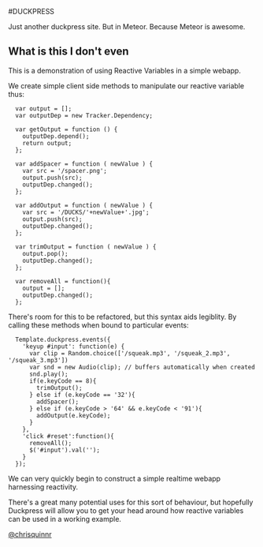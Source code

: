 #DUCKPRESS

Just another duckpress site. But in Meteor. Because Meteor is awesome.

## What is this I don't even

This is a demonstration of using Reactive Variables in a simple webapp. 

We create simple client side methods to manipulate our reactive variable thus: 

```
  var output = [];
  var outputDep = new Tracker.Dependency;

  var getOutput = function () {
    outputDep.depend();
    return output;
  };

  var addSpacer = function ( newValue ) {
    var src = '/spacer.png';
    output.push(src);
    outputDep.changed();
  };

  var addOutput = function ( newValue ) {
    var src = '/DUCKS/'+newValue+'.jpg';
    output.push(src);
    outputDep.changed();
  };

  var trimOutput = function ( newValue ) {
    output.pop();
    outputDep.changed();
  };

  var removeAll = function(){
    output = [];
    outputDep.changed();
  };
```

There's room for this to be refactored, but this syntax aids legiblity. By calling these methods when bound to particular events:

```
  Template.duckpress.events({
    'keyup #input': function(e) {
      var clip = Random.choice(['/squeak.mp3', '/squeak_2.mp3', '/squeak_3.mp3'])
      var snd = new Audio(clip); // buffers automatically when created
      snd.play();
      if(e.keyCode == 8){
        trimOutput();
      } else if (e.keyCode == '32'){
        addSpacer();
      } else if (e.keyCode > '64' && e.keyCode < '91'){
        addOutput(e.keyCode);
      }
    },
    'click #reset':function(){
      removeAll();
      $('#input').val('');
    }
  });
```

We can very quickly begin to construct a simple realtime webapp harnessing reactivity. 

There's a great many potential uses for this sort of behaviour, but hopefully Duckpress will allow you to get your head around how reactive variables can be used in a working example.
  
[@chrisquinnr](http://twitter.com/chrisquinnr)